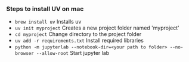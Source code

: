 ### Steps to install UV on mac

- `brew install uv`  Installs uv
- `uv init myproject`  Creates a new project folder named 'myproject'
- `cd myproject`  Change directory to the project folder
- `uv add -r requirements.txt`  Install required libraries
- `python -m jupyterlab --notebook-dir=<your path to folder> --no-browser --allow-root` Start jupyter lab